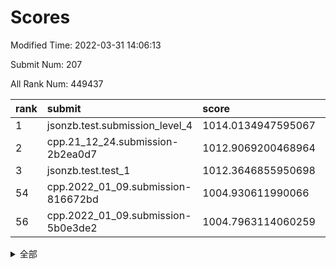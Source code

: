 # Scores

Modified Time: 2022-03-31 14:06:13

Submit Num: 207

All Rank Num: 449437

| rank |               submit               |       score        |       sigma        | pk_num |
| :--- | :--------------------------------- | :----------------- | :----------------- | :----- |
| 1    | jsonzb.test.submission_level_4     | 1014.0134947595067 | 0.8285321481454406 | 8687   |
| 2    | cpp.21_12_24.submission-2b2ea0d7   | 1012.9069200468964 | 0.7916311985772349 | 8688   |
| 3    | jsonzb.test.test_1                 | 1012.3646855950698 | 0.8117351425767674 | 8681   |
| 54   | cpp.2022_01_09.submission-816672bd | 1004.930611990066  | 0.7109179592439913 | 8684   |
| 56   | cpp.2022_01_09.submission-5b0e3de2 | 1004.7963114060259 | 0.7150798956689824 | 8681   |


<details>
<summary>全部</summary>

| rank |                 submit                 |       score        |       sigma        | pk_num |
| :--- | :------------------------------------- | :----------------- | :----------------- | :----- |
| 1    | jsonzb.test.submission_level_4         | 1014.0134947595067 | 0.8285321481454406 | 8687   |
| 2    | cpp.21_12_24.submission-2b2ea0d7       | 1012.9069200468964 | 0.7916311985772349 | 8688   |
| 3    | jsonzb.test.test_1                     | 1012.3646855950698 | 0.8117351425767674 | 8681   |
| 4    | gobigger.level_3.submission_level_3_21 | 1011.2917317901587 | 0.7768914903576069 | 8681   |
| 5    | gobigger.level_3.submission_level_3_9  | 1011.1718876433338 | 0.7910425519257649 | 8680   |
| 6    | gobigger.level_3.submission_level_3_0  | 1011.1215596494205 | 0.7642700858345914 | 8689   |
| 7    | gobigger.level_3.submission_level_3_39 | 1011.0966815364709 | 0.8112493803808553 | 8687   |
| 8    | gobigger.level_3.submission_level_3_12 | 1011.0179047123585 | 0.7757386338372175 | 8687   |
| 9    | gobigger.level_3.submission_level_3_36 | 1010.8728279238084 | 0.7679028709515051 | 8681   |
| 10   | gobigger.level_3.submission_level_3_15 | 1010.8610211918126 | 0.7704951188338365 | 8681   |
| 11   | gobigger.level_3.submission_level_3_19 | 1010.7617955880602 | 0.7718327118614219 | 8683   |
| 12   | gobigger.level_3.submission_level_3_2  | 1010.7560195270961 | 0.7524251250800967 | 8682   |
| 13   | gobigger.level_3.submission_level_3_3  | 1010.586040469533  | 0.7645470810381197 | 8685   |
| 14   | gobigger.level_3.submission_level_3_30 | 1010.5840965969405 | 0.7430072456786088 | 8680   |
| 15   | gobigger.level_3.submission_level_3_31 | 1010.5808782833476 | 0.7576481925977533 | 8686   |
| 16   | gobigger.level_3.submission_level_3_40 | 1010.4209424456177 | 0.7484622830180693 | 8686   |
| 17   | gobigger.level_3.submission_level_3_4  | 1010.4181857654227 | 0.757303207639761  | 8679   |
| 18   | gobigger.level_3.submission_level_3_26 | 1010.3822067768169 | 0.7396749311272699 | 8686   |
| 19   | gobigger.level_3.submission_level_3_29 | 1010.3253938791819 | 0.7800508184794994 | 8685   |
| 20   | gobigger.level_3.submission_level_3_18 | 1010.2636725099806 | 0.7453180671166575 | 8684   |
| 21   | gobigger.level_3.submission_level_3_16 | 1010.2380684108695 | 0.7595238147324158 | 8689   |
| 22   | gobigger.level_3.submission_level_3_38 | 1010.1165193174435 | 0.7563207363662398 | 8686   |
| 23   | gobigger.level_3.submission_level_3_20 | 1010.0632844335443 | 0.7476177921892665 | 8685   |
| 24   | gobigger.level_3.submission_level_3_22 | 1010.0400364704401 | 0.7765296844640737 | 8683   |
| 25   | gobigger.level_3.submission_level_3_27 | 1010.0227212300049 | 0.7652573813803576 | 8687   |
| 26   | gobigger.level_3.submission_level_3_47 | 1010.0194014493896 | 0.7630038348883245 | 8690   |
| 27   | gobigger.level_3.submission_level_3_24 | 1010.0100224264461 | 0.7458261165469509 | 8683   |
| 28   | gobigger.level_3.submission_level_3_45 | 1009.9643167186503 | 0.7651400476630078 | 8686   |
| 29   | gobigger.level_3.submission_level_3_17 | 1009.958245354032  | 0.764600320322739  | 8680   |
| 30   | gobigger.level_3.submission_level_3_35 | 1009.8904375753891 | 0.7678231603478513 | 8685   |
| 31   | gobigger.level_3.submission_level_3_43 | 1009.887124603507  | 0.7607265248236215 | 8684   |
| 32   | gobigger.level_3.submission_level_3_32 | 1009.8672595761468 | 0.7450145047514539 | 8689   |
| 33   | gobigger.level_3.submission_level_3_44 | 1009.8450671072936 | 0.7314757741175535 | 8686   |
| 34   | gobigger.level_3.submission_level_3_14 | 1009.8442332795545 | 0.7576547646835987 | 8689   |
| 35   | gobigger.level_3.submission_level_3_42 | 1009.8064037667925 | 0.7534040926750937 | 8680   |
| 36   | gobigger.level_3.submission_level_3_1  | 1009.7705082200891 | 0.7549022817821668 | 8686   |
| 37   | gobigger.level_3.submission_level_3_23 | 1009.7034664690285 | 0.7486453115309628 | 8682   |
| 38   | gobigger.level_3.submission_level_3_13 | 1009.5050485048622 | 0.7353480176276506 | 8681   |
| 39   | gobigger.level_3.submission_level_3_6  | 1009.4383911379576 | 0.75041080702304   | 8684   |
| 40   | gobigger.level_3.submission_level_3_49 | 1009.4383047164272 | 0.767232748323049  | 8683   |
| 41   | gobigger.level_3.submission_level_3_5  | 1009.415049276378  | 0.7363677557164702 | 8681   |
| 42   | gobigger.level_3.submission_level_3_41 | 1009.308823947259  | 0.7543259271499322 | 8680   |
| 43   | gobigger.level_3.submission_level_3_46 | 1009.2564750485417 | 0.7637138850952799 | 8687   |
| 44   | gobigger.level_3.submission_level_3_25 | 1009.2310638924889 | 0.7572176641999933 | 8685   |
| 45   | gobigger.level_3.submission_level_3_11 | 1009.1178526625456 | 0.7440837510765644 | 8683   |
| 46   | gobigger.level_3.submission_level_3_34 | 1009.0788922557591 | 0.7505518118193736 | 8682   |
| 47   | gobigger.level_3.submission_level_3_8  | 1009.0375990149776 | 0.7428177086788066 | 8681   |
| 48   | gobigger.level_3.submission_level_3_37 | 1009.0170325740401 | 0.7549807002773493 | 8680   |
| 49   | gobigger.level_3.submission_level_3_48 | 1008.989230863099  | 0.7639894867100832 | 8688   |
| 50   | gobigger.level_3.submission_level_3_7  | 1008.9424339626021 | 0.7508373361131965 | 8681   |
| 51   | gobigger.level_3.submission_level_3_10 | 1008.8653642763801 | 0.7466855763682048 | 8681   |
| 52   | gobigger.level_3.submission_level_3_33 | 1008.493873288     | 0.7473944640360517 | 8681   |
| 53   | gobigger.level_3.submission_level_3_28 | 1008.1615530780733 | 0.7628255862877225 | 8689   |
| 54   | cpp.2022_01_09.submission-816672bd     | 1004.930611990066  | 0.7109179592439913 | 8684   |
| 55   | gobigger.level_1.submission_level_1_35 | 1004.8373003480103 | 0.7126483876606918 | 8687   |
| 56   | cpp.2022_01_09.submission-5b0e3de2     | 1004.7963114060259 | 0.7150798956689824 | 8681   |
| 57   | gobigger.level_1.submission_level_1_7  | 1004.7391980464533 | 0.7097267237230537 | 8688   |
| 58   | gobigger.level_1.submission_level_1_5  | 1004.6973064954927 | 0.728705800486258  | 8686   |
| 59   | gobigger.level_1.submission_level_1_38 | 1004.4977175524491 | 0.7163782310849821 | 8688   |
| 60   | gobigger.level_1.submission_level_1_31 | 1004.2638395478425 | 0.7175646830040121 | 8684   |
| 61   | gobigger.level_1.submission_level_1_42 | 1004.2565678507061 | 0.7207829025764408 | 8685   |
| 62   | gobigger.level_1.submission_level_1_0  | 1004.2091495235027 | 0.7173839970627062 | 8690   |
| 63   | gobigger.level_1.submission_level_1_21 | 1004.1839288838687 | 0.7177236657750394 | 8687   |
| 64   | gobigger.level_1.submission_level_1_4  | 1004.1416638201717 | 0.7312871673163257 | 8687   |
| 65   | gobigger.level_1.submission_level_1_39 | 1004.1220014882877 | 0.7197176232649352 | 8683   |
| 66   | gobigger.level_1.submission_level_1_47 | 1004.1036742876711 | 0.7302433719384139 | 8684   |
| 67   | gobigger.level_1.submission_level_1_48 | 1004.0990888986687 | 0.7162746438050615 | 8686   |
| 68   | gobigger.level_1.submission_level_1_16 | 1004.0833945608382 | 0.7125074792371234 | 8690   |
| 69   | gobigger.level_1.submission_level_1_24 | 1003.9181112724176 | 0.7298176283376906 | 8687   |
| 70   | gobigger.level_1.submission_level_1_36 | 1003.9160149908066 | 0.7248370776011531 | 8681   |
| 71   | gobigger.level_1.submission_level_1_19 | 1003.8925915642828 | 0.7225332738744418 | 8688   |
| 72   | gobigger.level_1.submission_level_1_20 | 1003.7700209072278 | 0.7053561703789654 | 8685   |
| 73   | gobigger.level_1.submission_level_1_14 | 1003.7586042312396 | 0.7206654486175269 | 8689   |
| 74   | gobigger.level_1.submission_level_1_44 | 1003.7346898268579 | 0.7243913815129391 | 8679   |
| 75   | gobigger.level_1.submission_level_1_26 | 1003.6011043403415 | 0.7067909366296006 | 8688   |
| 76   | gobigger.level_1.submission_level_1_6  | 1003.5273430371542 | 0.7198594902964613 | 8687   |
| 77   | gobigger.level_1.submission_level_1_33 | 1003.527175569186  | 0.709568116993192  | 8687   |
| 78   | gobigger.level_1.submission_level_1_11 | 1003.513646958251  | 0.7180319380069266 | 8677   |
| 79   | gobigger.level_1.submission_level_1_10 | 1003.4738316110853 | 0.7172412018310517 | 8686   |
| 80   | gobigger.level_1.submission_level_1_12 | 1003.4511401956028 | 0.7072413771792297 | 8681   |
| 81   | gobigger.level_1.submission_level_1_30 | 1003.4405492230673 | 0.7192999540552458 | 8679   |
| 82   | gobigger.level_1.submission_level_1_17 | 1003.3790305388989 | 0.716894479899203  | 8689   |
| 83   | gobigger.level_1.submission_level_1_9  | 1003.3755888188552 | 0.7212786679356737 | 8686   |
| 84   | gobigger.level_1.submission_level_1_40 | 1003.3317051962501 | 0.7154784751981855 | 8686   |
| 85   | gobigger.level_1.submission_level_1_32 | 1003.3129619164702 | 0.7112795149735333 | 8685   |
| 86   | gobigger.level_1.submission_level_1_43 | 1003.2590804374214 | 0.7287998485543156 | 8693   |
| 87   | gobigger.level_1.submission_level_1_28 | 1003.2358741648196 | 0.7224219106613646 | 8684   |
| 88   | gobigger.level_1.submission_level_1_22 | 1003.2311524822636 | 0.7242139273205107 | 8684   |
| 89   | gobigger.level_1.submission_level_1_3  | 1003.1992051152366 | 0.7014749646419784 | 8685   |
| 90   | gobigger.level_1.submission_level_1_25 | 1003.137044496633  | 0.7047081558403421 | 8685   |
| 91   | gobigger.level_1.submission_level_1_46 | 1003.0626283818522 | 0.7226772409815393 | 8689   |
| 92   | gobigger.level_1.submission_level_1_29 | 1003.0381590145839 | 0.7130163022022294 | 8686   |
| 93   | gobigger.level_1.submission_level_1_45 | 1002.964281257538  | 0.7123671974047154 | 8688   |
| 94   | gobigger.level_1.submission_level_1_18 | 1002.9485590194286 | 0.716843415545175  | 8684   |
| 95   | gobigger.level_1.submission_level_1_34 | 1002.9413787588472 | 0.7236117489235205 | 8685   |
| 96   | gobigger.level_1.submission_level_1_41 | 1002.8648171599829 | 0.7108340020270075 | 8684   |
| 97   | gobigger.level_1.submission_level_1_49 | 1002.7020553926188 | 0.709627129756015  | 8689   |
| 98   | gobigger.level_1.submission_level_1_1  | 1002.6610077233498 | 0.7148601758204558 | 8688   |
| 99   | gobigger.level_1.submission_level_1_23 | 1002.5396381328262 | 0.7241554201583748 | 8685   |
| 100  | gobigger.level_1.submission_level_1_8  | 1002.4112165369299 | 0.7265591514423919 | 8684   |
| 101  | gobigger.level_1.submission_level_1_15 | 1002.395348902077  | 0.7142434492536129 | 8684   |
| 102  | gobigger.level_1.submission_level_1_13 | 1002.2969276253971 | 0.7083922242838667 | 8685   |
| 103  | gobigger.level_1.submission_level_1_2  | 1002.287046628655  | 0.7110012186505622 | 8686   |
| 104  | gobigger.level_1.submission_level_1_27 | 1002.1796805994126 | 0.7127741197938607 | 8684   |
| 105  | gobigger.level_1.submission_level_1_37 | 1001.5307210973748 | 0.7183761100537077 | 8688   |
| 106  | gobigger.random.submission_random_22   | 997.8554149357774  | 0.7061761564000424 | 8688   |
| 107  | gobigger.random.submission_random_47   | 997.3848497188241  | 0.7190308964178191 | 8686   |
| 108  | gobigger.random.submission_random_43   | 997.2712378616643  | 0.7063951875729274 | 8687   |
| 109  | gobigger.random.submission_random_15   | 997.1470592057359  | 0.6957370906169649 | 8687   |
| 110  | gobigger.random.submission_random_21   | 997.0967522510572  | 0.7176140048872738 | 8694   |
| 111  | gobigger.random.submission_random_12   | 996.9630840268668  | 0.7022878647564958 | 8684   |
| 112  | gobigger.random.submission_random_48   | 996.8561308497074  | 0.7051748313182477 | 8688   |
| 113  | gobigger.random.submission_random_38   | 996.8435018052348  | 0.7211515701345405 | 8684   |
| 114  | gobigger.random.submission_random_2    | 996.8421961304188  | 0.7145973270592847 | 8682   |
| 115  | gobigger.random.submission_random_39   | 996.5983676824734  | 0.705620772092102  | 8680   |
| 116  | gobigger.random.submission_random_29   | 996.477861031779   | 0.7039983139099723 | 8679   |
| 117  | gobigger.random.submission_random_41   | 996.3607299031235  | 0.7097182636995059 | 8683   |
| 118  | gobigger.random.submission_random_34   | 996.2772277948776  | 0.7042185700171979 | 8688   |
| 119  | gobigger.random.submission_random_32   | 996.2645287511921  | 0.7193874741323503 | 8681   |
| 120  | gobigger.random.submission_random_26   | 996.2140405325191  | 0.7092627561718179 | 8680   |
| 121  | gobigger.random.submission_random_42   | 996.0897976888044  | 0.7023166719941928 | 8687   |
| 122  | gobigger.random.submission_random_3    | 996.0493949039604  | 0.7115681382394056 | 8683   |
| 123  | gobigger.random.submission_random_7    | 996.0143079476985  | 0.7001373415986277 | 8680   |
| 124  | gobigger.random.submission_random_37   | 995.989201308622   | 0.7213419679110324 | 8690   |
| 125  | gobigger.random.submission_random_31   | 995.9687614826964  | 0.7110953528828869 | 8687   |
| 126  | gobigger.random.submission_random_28   | 995.941053582931   | 0.7018679591183464 | 8686   |
| 127  | gobigger.random.submission_random_9    | 995.9386033112928  | 0.7019629749037019 | 8690   |
| 128  | gobigger.random.submission_random_11   | 995.9328635154336  | 0.7057134468253947 | 8684   |
| 129  | gobigger.random.submission_random_17   | 995.9058561360182  | 0.7131099335709937 | 8684   |
| 130  | gobigger.random.submission_random_20   | 995.879057985984   | 0.7070072775897303 | 8679   |
| 131  | gobigger.random.submission_random_5    | 995.8678877997828  | 0.7175012648601026 | 8682   |
| 132  | gobigger.random.submission_random_27   | 995.8470621099665  | 0.7071585520071252 | 8681   |
| 133  | gobigger.random.submission_random_25   | 995.8330087585098  | 0.706507357880143  | 8679   |
| 134  | gobigger.random.submission_random_4    | 995.81705019407    | 0.6983255098502721 | 8686   |
| 135  | gobigger.random.submission_random_46   | 995.8032453848821  | 0.712674836692857  | 8679   |
| 136  | gobigger.random.submission_random_23   | 995.7406776189847  | 0.7241154162905017 | 8689   |
| 137  | gobigger.random.submission_random_0    | 995.7270482584736  | 0.6932533908491638 | 8681   |
| 138  | gobigger.random.submission_random_14   | 995.7162465313025  | 0.7062300763483922 | 8685   |
| 139  | gobigger.random.submission_random_13   | 995.7111463763927  | 0.704471473950356  | 8681   |
| 140  | gobigger.random.submission_random_19   | 995.6854024011792  | 0.7205314298378257 | 8683   |
| 141  | gobigger.random.submission_random_18   | 995.6745912431358  | 0.7024505050678229 | 8685   |
| 142  | gobigger.random.submission_random_30   | 995.6467238582441  | 0.7121273348800361 | 8686   |
| 143  | gobigger.random.submission_random_8    | 995.6007133369764  | 0.728732414273685  | 8685   |
| 144  | gobigger.random.submission_random_45   | 995.5746548431571  | 0.7225291910304249 | 8683   |
| 145  | gobigger.random.submission_random_44   | 995.5711091740152  | 0.7093441799556836 | 8686   |
| 146  | gobigger.random.submission_random_33   | 995.561288019598   | 0.7142472581251392 | 8693   |
| 147  | gobigger.random.submission_random_1    | 995.5533795760851  | 0.7045018619256945 | 8689   |
| 148  | gobigger.random.submission_random_24   | 995.4931513597547  | 0.7131071108090682 | 8685   |
| 149  | gobigger.random.submission_random_6    | 995.2575884206634  | 0.7215223646762782 | 8685   |
| 150  | gobigger.random.submission_random_40   | 995.2487094460248  | 0.7140122074975747 | 8682   |
| 151  | gobigger.random.submission_random_16   | 995.1844069541486  | 0.7159677240130318 | 8687   |
| 152  | gobigger.random.submission_random_35   | 995.1664338212561  | 0.7104977995341369 | 8689   |
| 153  | gobigger.random.submission_random_49   | 995.128509839      | 0.7169792993254702 | 8686   |
| 154  | gobigger.random.submission_random_10   | 995.0458968607377  | 0.7101979790279216 | 8682   |
| 155  | gobigger.random.submission_random_36   | 994.6169623411795  | 0.7124344020632648 | 8685   |
| 156  | gobigger.level_2.submission_level_2_21 | 993.8475120463632  | 0.7318730968384166 | 8684   |
| 157  | gobigger.level_2.submission_level_2_11 | 993.7539938434329  | 0.7232934942330504 | 8681   |
| 158  | gobigger.level_2.submission_level_2_22 | 993.7440971739229  | 0.7362571904872984 | 8690   |
| 159  | gobigger.level_2.submission_level_2_18 | 993.3628749119973  | 0.73339810108207   | 8682   |
| 160  | gobigger.level_2.submission_level_2_8  | 993.2691746370657  | 0.735770232060591  | 8682   |
| 161  | gobigger.level_2.submission_level_2_33 | 993.239994441214   | 0.7220194137215022 | 8683   |
| 162  | gobigger.level_2.submission_level_2_45 | 993.1382233472539  | 0.734537951381188  | 8686   |
| 163  | gobigger.level_2.submission_level_2_17 | 992.9637995689644  | 0.7324035410948961 | 8688   |
| 164  | gobigger.level_2.submission_level_2_16 | 992.847406169606   | 0.7376235849698861 | 8686   |
| 165  | gobigger.level_2.submission_level_2_49 | 992.6960357478346  | 0.7459246875467508 | 8682   |
| 166  | gobigger.level_2.submission_level_2_20 | 992.6777047275218  | 0.732161322202998  | 8681   |
| 167  | gobigger.level_2.submission_level_2_19 | 992.6162144908352  | 0.7676124013939105 | 8685   |
| 168  | gobigger.level_2.submission_level_2_36 | 992.6046616523045  | 0.7427389136828986 | 8689   |
| 169  | gobigger.level_2.submission_level_2_47 | 992.5088097421835  | 0.7365413028830151 | 8686   |
| 170  | gobigger.level_2.submission_level_2_24 | 992.4470862714684  | 0.7430544322695715 | 8684   |
| 171  | gobigger.level_2.submission_level_2_23 | 992.4379076264794  | 0.7419521344669459 | 8688   |
| 172  | gobigger.level_2.submission_level_2_48 | 992.394616043135   | 0.7390891495021094 | 8680   |
| 173  | gobigger.level_2.submission_level_2_4  | 992.2985065753679  | 0.7429697926484696 | 8685   |
| 174  | gobigger.level_2.submission_level_2_31 | 992.2540869549775  | 0.7498769982406919 | 8684   |
| 175  | gobigger.level_2.submission_level_2_32 | 992.2495062273978  | 0.7411364214532842 | 8686   |
| 176  | gobigger.level_2.submission_level_2_15 | 992.2314459442571  | 0.7282717133808638 | 8682   |
| 177  | gobigger.level_2.submission_level_2_3  | 992.1653420124302  | 0.7289324698064297 | 8684   |
| 178  | gobigger.level_2.submission_level_2_44 | 992.1467396376842  | 0.7344823449346568 | 8679   |
| 179  | gobigger.level_2.submission_level_2_34 | 992.1462641574794  | 0.7387906361925283 | 8688   |
| 180  | gobigger.level_2.submission_level_2_30 | 992.0449931048043  | 0.7460747706663319 | 8692   |
| 181  | gobigger.level_2.submission_level_2_40 | 991.9706070272249  | 0.751329315346792  | 8687   |
| 182  | gobigger.level_2.submission_level_2_9  | 991.9593533384439  | 0.7305119841642753 | 8690   |
| 183  | gobigger.level_2.submission_level_2_2  | 991.9528032733817  | 0.7415582603094266 | 8686   |
| 184  | gobigger.level_2.submission_level_2_5  | 991.8811863575994  | 0.7545320495686388 | 8686   |
| 185  | gobigger.level_2.submission_level_2_27 | 991.8806778356511  | 0.7501848755592968 | 8684   |
| 186  | gobigger.level_2.submission_level_2_39 | 991.8543215926018  | 0.7614624202333105 | 8686   |
| 187  | gobigger.level_2.submission_level_2_1  | 991.79629179563    | 0.7376406152676948 | 8689   |
| 188  | gobigger.level_2.submission_level_2_6  | 991.6931004347247  | 0.7402867601718228 | 8682   |
| 189  | gobigger.level_2.submission_level_2_28 | 991.5881695849753  | 0.7558646860582864 | 8685   |
| 190  | gobigger.level_2.submission_level_2_42 | 991.5349642666202  | 0.7467164294692861 | 8687   |
| 191  | gobigger.level_2.submission_level_2_46 | 991.4894053866815  | 0.7409448372501551 | 8688   |
| 192  | gobigger.level_2.submission_level_2_26 | 991.432702627946   | 0.7403148291134578 | 8686   |
| 193  | gobigger.level_2.submission_level_2_35 | 991.2596811447031  | 0.7767966300560919 | 8687   |
| 194  | gobigger.level_2.submission_level_2_12 | 991.2543282388094  | 0.7862719354272494 | 8682   |
| 195  | gobigger.level_2.submission_level_2_25 | 991.1478031465499  | 0.769350575532202  | 8687   |
| 196  | gobigger.level_2.submission_level_2_0  | 991.0984319005426  | 0.7683423920816601 | 8686   |
| 197  | gobigger.level_2.submission_level_2_7  | 991.0569303355428  | 0.752755885964683  | 8684   |
| 198  | gobigger.level_2.submission_level_2_43 | 991.0535281022575  | 0.7794781537125778 | 8678   |
| 199  | gobigger.level_2.submission_level_2_14 | 991.0031723539099  | 0.7588543858895552 | 8684   |
| 200  | gobigger.level_2.submission_level_2_10 | 990.897764666086   | 0.7477722680914077 | 8681   |
| 201  | gobigger.level_2.submission_level_2_38 | 990.854799887461   | 0.7733159036403078 | 8682   |
| 202  | gobigger.level_2.submission_level_2_29 | 990.662409116276   | 0.76702344043421   | 8685   |
| 203  | gobigger.level_2.submission_level_2_41 | 990.5794851777711  | 0.7579236133074931 | 8685   |
| 204  | gobigger.level_2.submission_level_2_13 | 990.2896988390587  | 0.7671994795126843 | 8684   |
| 205  | gobigger.level_2.submission_level_2_37 | 990.2795817086763  | 0.7655975945473533 | 8685   |
| 206  | gobigger.none.submission_none_0        | 978.1803885474094  | 1.2703838716534506 | 8683   |
| 207  | gobigger.none.submission_none_1        | 975.7650898085079  | 1.519830413981343  | 8685   |

</details>